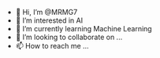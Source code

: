 - 👋 Hi, I’m @MRMG7
- 👀 I’m interested in AI
- 🌱 I’m currently learning Machine Learning
- 💞️ I’m looking to collaborate on ...
- 📫 How to reach me ...

<!---
MRMG7/MRMG7 is a ✨ special ✨ repository because its `README.md` (this file) appears on your GitHub profile.
You can click the Preview link to take a look at your changes.
--->
